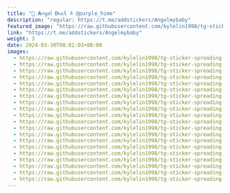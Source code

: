 ```yaml
---
title: "🔞 𝚨ꪀᧁꫀᥣ 𝐃ᥙ᥉ƚ ≛ @purple_hime"
description: "regular: https://t.me/addstickers/Angelmybaby"
featured_image: "https://raw.githubusercontent.com/kylelin1998/tg-sticker-spreading-worldwide-images/main/img/c9461331-1fd1-4047-a6ec-4b9d9f525412.jpg"
link: "https://t.me/addstickers/Angelmybaby"
weight: 3
date: 2024-03-30T08:01:03+08:00
images:
  - https://raw.githubusercontent.com/kylelin1998/tg-sticker-spreading-worldwide-images/main/img/c9461331-1fd1-4047-a6ec-4b9d9f525412.jpg
  - https://raw.githubusercontent.com/kylelin1998/tg-sticker-spreading-worldwide-images/main/img/d6643e11-db85-42d4-b07d-d442e3bc2865.jpg
  - https://raw.githubusercontent.com/kylelin1998/tg-sticker-spreading-worldwide-images/main/img/df28d4a5-7aa9-4c01-8297-7a215b08a915.jpg
  - https://raw.githubusercontent.com/kylelin1998/tg-sticker-spreading-worldwide-images/main/img/341492b2-99aa-4b49-932c-215e8e0bfe9b.jpg
  - https://raw.githubusercontent.com/kylelin1998/tg-sticker-spreading-worldwide-images/main/img/a09e672c-7126-444e-9fe1-ad61aa4de6d1.jpg
  - https://raw.githubusercontent.com/kylelin1998/tg-sticker-spreading-worldwide-images/main/img/c91e417e-ec96-4796-9e03-432f1f296b59.jpg
  - https://raw.githubusercontent.com/kylelin1998/tg-sticker-spreading-worldwide-images/main/img/93f4d72d-878f-4500-83e0-1d8a43c04341.jpg
  - https://raw.githubusercontent.com/kylelin1998/tg-sticker-spreading-worldwide-images/main/img/86a3bcc4-53c9-49c9-94f7-64abc5cc3ab5.jpg
  - https://raw.githubusercontent.com/kylelin1998/tg-sticker-spreading-worldwide-images/main/img/7a917cad-0f2b-4089-9cae-3ae5cecf17d1.jpg
  - https://raw.githubusercontent.com/kylelin1998/tg-sticker-spreading-worldwide-images/main/img/92a54124-0024-48b7-83c3-cbdf99a04eb3.jpg
  - https://raw.githubusercontent.com/kylelin1998/tg-sticker-spreading-worldwide-images/main/img/a133f179-3a71-4a71-8f77-ca8a0d48e4ce.jpg
  - https://raw.githubusercontent.com/kylelin1998/tg-sticker-spreading-worldwide-images/main/img/03a417de-6885-4283-9b01-fd6fb6e2732b.jpg
  - https://raw.githubusercontent.com/kylelin1998/tg-sticker-spreading-worldwide-images/main/img/d3e27c3c-d0fb-49f6-8ab0-b475bc0f5fe1.jpg
  - https://raw.githubusercontent.com/kylelin1998/tg-sticker-spreading-worldwide-images/main/img/a3e86a02-b378-4d4c-a96f-f9369d5c7e6a.jpg
  - https://raw.githubusercontent.com/kylelin1998/tg-sticker-spreading-worldwide-images/main/img/e37fc833-3716-46f2-b0ca-a206bce1bdc4.jpg
  - https://raw.githubusercontent.com/kylelin1998/tg-sticker-spreading-worldwide-images/main/img/62b22735-d438-48a0-b22c-222b5f9f67bf.jpg
  - https://raw.githubusercontent.com/kylelin1998/tg-sticker-spreading-worldwide-images/main/img/ebe6f0a3-d6d8-4832-8e6e-231d2fbd47d4.jpg
  - https://raw.githubusercontent.com/kylelin1998/tg-sticker-spreading-worldwide-images/main/img/657bbbab-cca2-48a9-a9a2-f15459981313.jpg
  - https://raw.githubusercontent.com/kylelin1998/tg-sticker-spreading-worldwide-images/main/img/6a9a8c19-2ff1-4c81-b9b2-713085ec5700.jpg
  - https://raw.githubusercontent.com/kylelin1998/tg-sticker-spreading-worldwide-images/main/img/bd54e84f-30c9-4c11-a76d-8a779822c7bb.jpg
---
```

